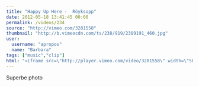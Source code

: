 ```yaml
---
title: "Happy Up Here -  Röyksopp"
date: 2012-05-18 13:41:45 00:00
permalink: /videos/234
source: "http://vimeo.com/3281558"
thumbnail: "http://b.vimeocdn.com/ts/238/919/2389191_460.jpg"
user:
  username: "apropos"
  name: "Barbara"
tags: ["music","clip"]
html: "<iframe src=\"http://player.vimeo.com/video/3281558\" width=\"504\" height=\"276\" frameborder=\"0\" webkitallowfullscreen mozallowfullscreen allowfullscreen></iframe>"
---
```


Superbe photo